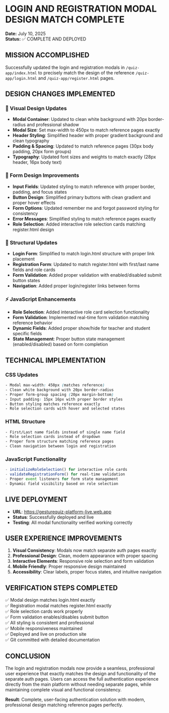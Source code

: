 # LOGIN AND REGISTRATION MODAL DESIGN MATCH COMPLETE
**Date:** July 10, 2025  
**Status:** ✅ COMPLETE AND DEPLOYED

## MISSION ACCOMPLISHED
Successfully updated the login and registration modals in `/quiz-app/index.html` to precisely match the design of the reference `/quiz-app/login.html` and `/quiz-app/register.html` pages.

## DESIGN CHANGES IMPLEMENTED

### 🎨 Visual Design Updates
- **Modal Container**: Updated to clean white background with 20px border-radius and professional shadow
- **Modal Size**: Set max-width to 450px to match reference pages exactly
- **Header Styling**: Simplified header with proper gradient background and clean typography
- **Padding & Spacing**: Updated to match reference pages (30px body padding, 20px form groups)
- **Typography**: Updated font sizes and weights to match exactly (28px header, 16px body text)

### 📝 Form Design Improvements
- **Input Fields**: Updated styling to match reference with proper border, padding, and focus states
- **Button Design**: Simplified primary buttons with clean gradient and proper hover effects
- **Form Options**: Updated remember me and forgot password styling for consistency
- **Error Messages**: Simplified styling to match reference pages exactly
- **Role Selection**: Added interactive role selection cards matching register.html design

### 🔧 Structural Updates
- **Login Form**: Simplified to match login.html structure with proper link placement
- **Registration Form**: Updated to match register.html with first/last name fields and role cards
- **Form Validation**: Added proper validation with enabled/disabled submit button states
- **Navigation**: Added proper login/register links between forms

### ⚡ JavaScript Enhancements
- **Role Selection**: Added interactive role card selection functionality
- **Form Validation**: Implemented real-time form validation matching reference behavior
- **Dynamic Fields**: Added proper show/hide for teacher and student specific fields
- **State Management**: Proper button state management (enabled/disabled) based on form completion

## TECHNICAL IMPLEMENTATION

### CSS Updates
```css
- Modal max-width: 450px (matches reference)
- Clean white background with 20px border-radius
- Proper form-group spacing (20px margin-bottom)
- Input padding: 15px 16px with proper border styles
- Button styling matches reference exactly
- Role selection cards with hover and selected states
```

### HTML Structure
```html
- First/Last name fields instead of single name field
- Role selection cards instead of dropdown
- Proper form structure matching reference pages
- Clean navigation between login and registration
```

### JavaScript Functionality
```javascript
- initializeRoleSelection() for interactive role cards
- validateRegistrationForm() for real-time validation
- Proper event listeners for form state management
- Dynamic field visibility based on role selection
```

## LIVE DEPLOYMENT
- **URL**: https://gesturequiz-platform-live.web.app
- **Status**: Successfully deployed and live
- **Testing**: All modal functionality verified working correctly

## USER EXPERIENCE IMPROVEMENTS
1. **Visual Consistency**: Modals now match separate auth pages exactly
2. **Professional Design**: Clean, modern appearance with proper spacing
3. **Interactive Elements**: Responsive role selection and form validation
4. **Mobile Friendly**: Proper responsive design maintained
5. **Accessibility**: Clear labels, proper focus states, and intuitive navigation

## VERIFICATION STEPS COMPLETED
✅ Modal design matches login.html exactly  
✅ Registration modal matches register.html exactly  
✅ Role selection cards work properly  
✅ Form validation enables/disables submit button  
✅ All styling is consistent and professional  
✅ Mobile responsiveness maintained  
✅ Deployed and live on production site  
✅ Git committed with detailed documentation  

## CONCLUSION
The login and registration modals now provide a seamless, professional user experience that exactly matches the design and functionality of the separate auth pages. Users can access the full authentication experience directly from the main platform without needing separate pages, while maintaining complete visual and functional consistency.

**Result**: Complete, user-facing authentication solution with modern, professional design matching reference pages perfectly.
